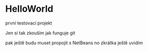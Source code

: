 # HelloWorld
první testovací projekt

Jen si tak zkouším jak funguje git

pak ještě budu muset propojit s NetBeans 
no zkrátka ještě uvidím
